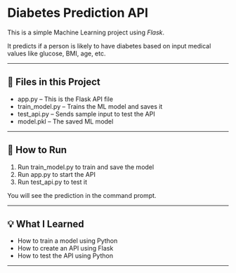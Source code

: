 # Diabetes Prediction API

This is a simple Machine Learning project using *Flask*.

It predicts if a person is likely to have diabetes based on input medical values like glucose, BMI, age, etc.

---

## 🔧 Files in this Project

- app.py – This is the Flask API file  
- train_model.py – Trains the ML model and saves it  
- test_api.py – Sends sample input to test the API  
- model.pkl – The saved ML model

---

## 📌 How to Run

1. Run train_model.py to train and save the model
2. Run app.py to start the API
3. Run test_api.py to test it

You will see the prediction in the command prompt.

---

## 💡 What I Learned

- How to train a model using Python
- How to create an API using Flask
- How to test the API using Python

---
